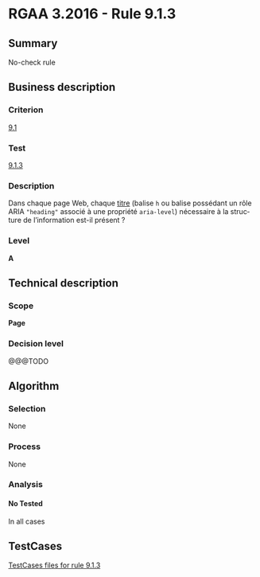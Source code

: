 # RGAA 3.2016 - Rule 9.1.3

## Summary
No-check rule


## Business description

### Criterion
[9.1](http://references.modernisation.gouv.fr/rgaa-accessibilite/2016/criteres.html#crit-9-1)

### Test
[9.1.3](http://references.modernisation.gouv.fr/rgaa-accessibilite/2016/criteres.html#test-9-1-3)

### Description
<div lang="fr">Dans chaque page Web, chaque <a href="http://references.modernisation.gouv.fr/rgaa-accessibilite/glossaire.html#titre">titre</a> (balise <code lang="en">h</code> ou balise poss&#xE9;dant un r&#xF4;le ARIA <code lang="en">"heading"</code> associ&#xE9; &#xE0; une propri&#xE9;t&#xE9; <code lang="en">aria-level</code>) n&#xE9;cessaire &#xE0; la structure de l&#x2019;information est-il pr&#xE9;sent&nbsp;?</div>

### Level
**A**


## Technical description

### Scope
**Page**

### Decision level
@@@TODO


## Algorithm

### Selection
None

### Process
None

### Analysis

#### No Tested
In all cases


##  TestCases

[TestCases files for rule 9.1.3](https://github.com/Asqatasun/Asqatasun/tree/develop/rules/rules-rgaa3.2016/src/test/resources/testcases/rgaa32016/Rgaa32016Rule090103/)


